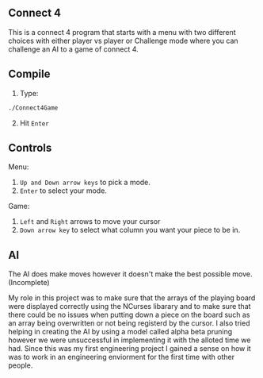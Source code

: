 ## Connect 4 

This is a connect 4 program that starts with a menu with two different choices with either player vs player or Challenge mode where you can challenge an AI to a game of connect 4. 

## Compile

1. Type:
   >
```bash
./Connect4Game
```
2. Hit `Enter`

## Controls 

Menu: 
1. `Up and Down arrow keys` to pick a mode. 
2. `Enter` to select your mode.


Game: 
1. `Left` and `Right` arrows to move your cursor 
2. `Down arrow key` to select what column you want your piece to be in.

## AI 

The AI does make moves however it doesn't make the best possible move. (Incomplete)

My role in this project was to make sure that the arrays of the playing board were displayed correctly using the NCurses libarary and to make sure that there could be no issues when putting down a piece on the board such as an array being overwritten or not being registerd by the cursor. I also tried helping in creating the AI by using a model called alpha beta pruning however we were unsuccessful in implementing it with the alloted time we had. Since this was my first engineering project I gained a sense on how it was to work in an engineering enviorment for the first time with other people. 
